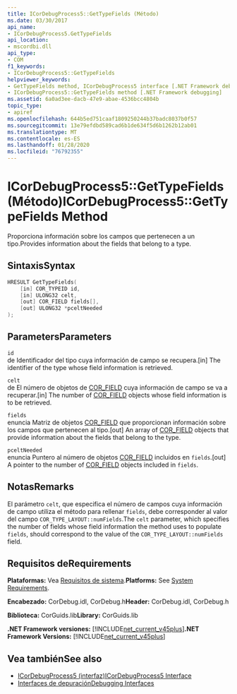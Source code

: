 ```yaml
---
title: ICorDebugProcess5::GetTypeFields (Método)
ms.date: 03/30/2017
api_name:
- ICorDebugProcess5.GetTypeFields
api_location:
- mscordbi.dll
api_type:
- COM
f1_keywords:
- ICorDebugProcess5::GetTypeFields
helpviewer_keywords:
- GetTypeFields method, ICorDebugProcess5 interface [.NET Framework debugging]
- ICorDebugProcess5::GetTypeFields method [.NET Framework debugging]
ms.assetid: 6a0ad3ee-dacb-47e9-abae-4536bcc4804b
topic_type:
- apiref
ms.openlocfilehash: 644b5ed751caaf1809250244b37badc8037b0f57
ms.sourcegitcommit: 13e79efdbd589cad6b1de634f5d6b1262b12ab01
ms.translationtype: MT
ms.contentlocale: es-ES
ms.lasthandoff: 01/28/2020
ms.locfileid: "76792355"
---
```

# <a name="icordebugprocess5gettypefields-method"></a><span data-ttu-id="c679f-102">ICorDebugProcess5::GetTypeFields (Método)</span><span class="sxs-lookup"><span data-stu-id="c679f-102">ICorDebugProcess5::GetTypeFields Method</span></span>
<span data-ttu-id="c679f-103">Proporciona información sobre los campos que pertenecen a un tipo.</span><span class="sxs-lookup"><span data-stu-id="c679f-103">Provides information about the fields that belong to a type.</span></span>  
  
## <a name="syntax"></a><span data-ttu-id="c679f-104">Sintaxis</span><span class="sxs-lookup"><span data-stu-id="c679f-104">Syntax</span></span>  
  
```cpp  
HRESULT GetTypeFields(  
    [in] COR_TYPEID id,  
    [in] ULONG32 celt,  
    [out] COR_FIELD fields[],   
    [out] ULONG32 *pceltNeeded  
);  
```  
  
## <a name="parameters"></a><span data-ttu-id="c679f-105">Parameters</span><span class="sxs-lookup"><span data-stu-id="c679f-105">Parameters</span></span>  
 `id`  
 <span data-ttu-id="c679f-106">de Identificador del tipo cuya información de campo se recupera.</span><span class="sxs-lookup"><span data-stu-id="c679f-106">[in] The identifier of the type whose field information is retrieved.</span></span>  
  
 `celt`  
 <span data-ttu-id="c679f-107">de El número de objetos de [COR_FIELD](cor-field-structure.md) cuya información de campo se va a recuperar.</span><span class="sxs-lookup"><span data-stu-id="c679f-107">[in] The number of [COR_FIELD](cor-field-structure.md) objects whose field information is to be retrieved.</span></span>  
  
 `fields`  
 <span data-ttu-id="c679f-108">enuncia Matriz de objetos [COR_FIELD](cor-field-structure.md) que proporcionan información sobre los campos que pertenecen al tipo.</span><span class="sxs-lookup"><span data-stu-id="c679f-108">[out] An array of [COR_FIELD](cor-field-structure.md) objects that provide information about the fields that belong to the type.</span></span>  
  
 `pceltNeeded`  
 <span data-ttu-id="c679f-109">enuncia Puntero al número de objetos [COR_FIELD](cor-field-structure.md) incluidos en `fields`.</span><span class="sxs-lookup"><span data-stu-id="c679f-109">[out] A pointer to the number of [COR_FIELD](cor-field-structure.md) objects included in `fields`.</span></span>  
  
## <a name="remarks"></a><span data-ttu-id="c679f-110">Notas</span><span class="sxs-lookup"><span data-stu-id="c679f-110">Remarks</span></span>  
 <span data-ttu-id="c679f-111">El parámetro `celt`, que especifica el número de campos cuya información de campo utiliza el método para rellenar `fields`, debe corresponder al valor del campo `COR_TYPE_LAYOUT::numFields`.</span><span class="sxs-lookup"><span data-stu-id="c679f-111">The `celt` parameter, which specifies the number of fields whose field information the method uses to populate `fields`, should correspond to the value of the `COR_TYPE_LAYOUT::numFields` field.</span></span>  
  
## <a name="requirements"></a><span data-ttu-id="c679f-112">Requisitos de</span><span class="sxs-lookup"><span data-stu-id="c679f-112">Requirements</span></span>  
 <span data-ttu-id="c679f-113">**Plataformas:** Vea [Requisitos de sistema](../../../../docs/framework/get-started/system-requirements.md).</span><span class="sxs-lookup"><span data-stu-id="c679f-113">**Platforms:** See [System Requirements](../../../../docs/framework/get-started/system-requirements.md).</span></span>  
  
 <span data-ttu-id="c679f-114">**Encabezado:** CorDebug.idl, CorDebug.h</span><span class="sxs-lookup"><span data-stu-id="c679f-114">**Header:** CorDebug.idl, CorDebug.h</span></span>  
  
 <span data-ttu-id="c679f-115">**Biblioteca:** CorGuids.lib</span><span class="sxs-lookup"><span data-stu-id="c679f-115">**Library:** CorGuids.lib</span></span>  
  
 <span data-ttu-id="c679f-116">**.NET Framework versiones:** [!INCLUDE[net_current_v45plus](../../../../includes/net-current-v45plus-md.md)]</span><span class="sxs-lookup"><span data-stu-id="c679f-116">**.NET Framework Versions:** [!INCLUDE[net_current_v45plus](../../../../includes/net-current-v45plus-md.md)]</span></span>  
  
## <a name="see-also"></a><span data-ttu-id="c679f-117">Vea también</span><span class="sxs-lookup"><span data-stu-id="c679f-117">See also</span></span>

- [<span data-ttu-id="c679f-118">ICorDebugProcess5 (interfaz)</span><span class="sxs-lookup"><span data-stu-id="c679f-118">ICorDebugProcess5 Interface</span></span>](icordebugprocess5-interface.md)
- [<span data-ttu-id="c679f-119">Interfaces de depuración</span><span class="sxs-lookup"><span data-stu-id="c679f-119">Debugging Interfaces</span></span>](debugging-interfaces.md)
